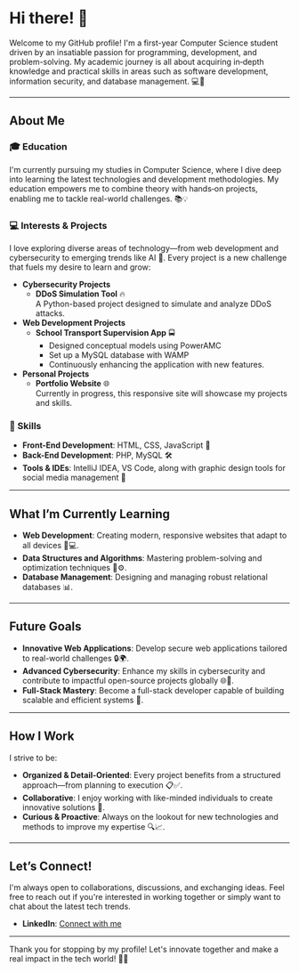 # Hi there! 👋

Welcome to my GitHub profile! I'm a first-year Computer Science student driven by an insatiable passion for programming, development, and problem-solving. My academic journey is all about acquiring in‑depth knowledge and practical skills in areas such as software development, information security, and database management. 💻🔐

---

## About Me

### 🎓 Education
I'm currently pursuing my studies in Computer Science, where I dive deep into learning the latest technologies and development methodologies. My education empowers me to combine theory with hands‑on projects, enabling me to tackle real-world challenges. 📚💡

### 💻 Interests & Projects
I love exploring diverse areas of technology—from web development and cybersecurity to emerging trends like AI 🤖. Every project is a new challenge that fuels my desire to learn and grow:
- **Cybersecurity Projects**
  - **DDoS Simulation Tool** 🔥  
    A Python-based project designed to simulate and analyze DDoS attacks.
- **Web Development Projects**
  - **School Transport Supervision App** 🚍  
    - Designed conceptual models using PowerAMC  
    - Set up a MySQL database with WAMP  
    - Continuously enhancing the application with new features.
- **Personal Projects**
  - **Portfolio Website** 🌐  
    Currently in progress, this responsive site will showcase my projects and skills.

### 🎨 Skills
- **Front-End Development**: HTML, CSS, JavaScript 🌟  
- **Back-End Development**: PHP, MySQL 🛠️  
- **Tools & IDEs**: IntelliJ IDEA, VS Code, along with graphic design tools for social media management 🎨

---

## What I’m Currently Learning
- **Web Development**: Creating modern, responsive websites that adapt to all devices 📱💻.
- **Data Structures and Algorithms**: Mastering problem-solving and optimization techniques 🧠⚙️.
- **Database Management**: Designing and managing robust relational databases 📊.

---

## Future Goals
- **Innovative Web Applications**: Develop secure web applications tailored to real-world challenges 🔒🌍.
- **Advanced Cybersecurity**: Enhance my skills in cybersecurity and contribute to impactful open-source projects globally 🌐🔐.
- **Full-Stack Mastery**: Become a full-stack developer capable of building scalable and efficient systems 🚀.

---

## How I Work
I strive to be:
- **Organized & Detail-Oriented**: Every project benefits from a structured approach—from planning to execution 📋✅.
- **Collaborative**: I enjoy working with like-minded individuals to create innovative solutions 🤝.
- **Curious & Proactive**: Always on the lookout for new technologies and methods to improve my expertise 🔍📈.

---

## Let’s Connect!
I'm always open to collaborations, discussions, and exchanging ideas. Feel free to reach out if you're interested in working together or simply want to chat about the latest tech trends.

- **LinkedIn**: [Connect with me](https://www.linkedin.com/in/elouazzani-mohammed-556b03343)

---

Thank you for stopping by my profile! Let's innovate together and make a real impact in the tech world! 🚀✨
